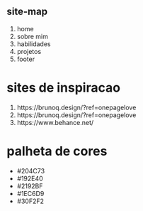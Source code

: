 ## site-map
<ol>
 <li>home</li>
 <li>sobre mim</li>
 <li>habilidades</li>
 <li>projetos</li>
 <li>footer</li>
</ol>

# sites de inspiracao
<ol>
    <li> 
        <a>https://brunoq.design/?ref=onepagelove</a>
    </li>
        <li> 
        <a>https://brunoq.design/?ref=onepagelove</a>
    </li>
   </li>
        <li> 
        <a>https://www.behance.net/</a>
    </li>
</ol>

# palheta de cores
<ul>
<li>#204C73</li>
<li>#192E40</li>
<li>#2192BF</li>
<li>#1EC6D9</li>
<li>#30F2F2</li>
</ul>
